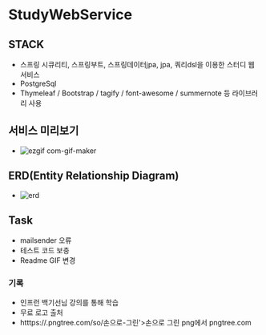 # StudyWebService
## STACK
- 스프링 시큐리티, 스프링부트, 스프링데이터jpa, jpa, 쿼리dsl을 이용한 스터디 웹 서비스
- PostgreSql 
- Thymeleaf / Bootstrap / tagify / font-awesome / summernote 등 라이브러리 사용

## 서비스 미리보기
- ![ezgif com-gif-maker](https://user-images.githubusercontent.com/62214428/97904717-3ced3800-1d84-11eb-8576-148625c0477a.gif)

## ERD(Entity Relationship Diagram)
- ![erd](https://user-images.githubusercontent.com/62214428/98022992-aaaf6780-1e49-11eb-9ebf-733222f4855c.jpg)


## Task
- mailsender 오류 
- 테스트 코드 보충 
- Readme GIF 변경















### 기록
- 인프런 백기선님 강의를 통해 학습
- 무료 로고 출처 
- htttps://.pngtree.com/so/손으로-그린'>손으로 그린 png에서 pngtree.com
